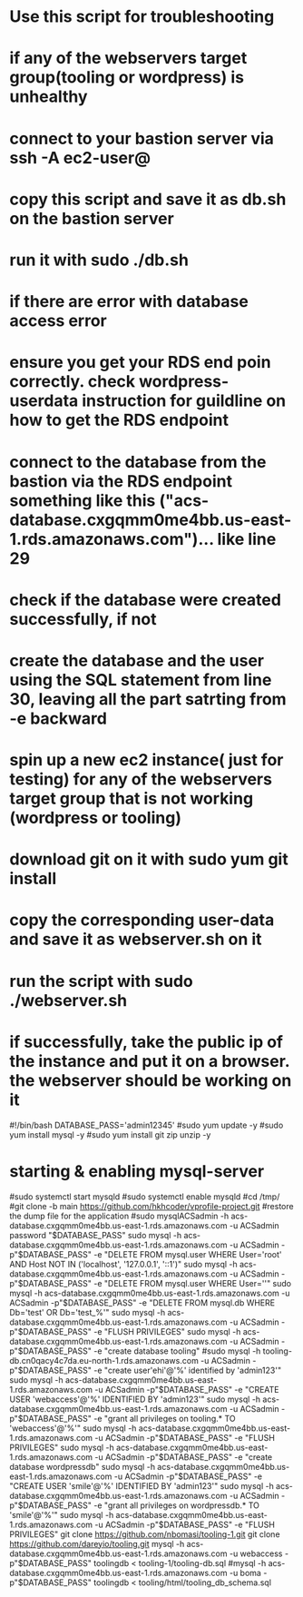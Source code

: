 # Use this script for troubleshooting
# if any of the webservers target group(tooling or wordpress) is unhealthy
# connect to your bastion server via ssh -A ec2-user@<public ip address>
# copy this script and save it as db.sh on the bastion server 
# run it with sudo ./db.sh
# if there are error with database access error
# ensure you get your RDS end poin correctly. check wordpress-userdata instruction for guildline on how to get the RDS  endpoint
#  connect to the database from the bastion via the RDS endpoint something like this ("acs-database.cxgqmm0me4bb.us-east-1.rds.amazonaws.com")...  like line 29
# check if the database were created successfully, if not
# create the database and the user using the SQL statement from line 30, leaving all the part satrting from -e backward
# spin up a new ec2 instance( just for testing) for any of the webservers target group that is not working (wordpress or tooling)
# download git on it with sudo yum git install
# copy the corresponding user-data and save it as webserver.sh on it
# run the script with sudo ./webserver.sh
# if successfully, take the public ip of the instance and put it on a browser. the webserver should be working on it


#!/bin/bash
DATABASE_PASS='admin12345'
#sudo yum update -y
#sudo yum install mysql -y
#sudo yum install git zip unzip -y
# starting & enabling mysql-server
#sudo systemctl start mysqld
#sudo systemctl enable mysqld
#cd /tmp/
#git clone -b main https://github.com/hkhcoder/vprofile-project.git
#restore the dump file for the application
#sudo mysqlACSadmin -h acs-database.cxgqmm0me4bb.us-east-1.rds.amazonaws.com -u ACSadmin password "$DATABASE_PASS"
sudo mysql -h acs-database.cxgqmm0me4bb.us-east-1.rds.amazonaws.com -u ACSadmin -p"$DATABASE_PASS" -e "DELETE FROM mysql.user WHERE User='root' AND Host NOT IN ('localhost', '127.0.0.1', '::1')"
sudo mysql -h acs-database.cxgqmm0me4bb.us-east-1.rds.amazonaws.com -u ACSadmin -p"$DATABASE_PASS" -e "DELETE FROM mysql.user WHERE User=''"
sudo mysql -h acs-database.cxgqmm0me4bb.us-east-1.rds.amazonaws.com -u ACSadmin -p"$DATABASE_PASS" -e "DELETE FROM mysql.db WHERE Db='test' OR Db='test\_%'"
sudo mysql -h acs-database.cxgqmm0me4bb.us-east-1.rds.amazonaws.com -u ACSadmin -p"$DATABASE_PASS" -e "FLUSH PRIVILEGES"
sudo mysql -h acs-database.cxgqmm0me4bb.us-east-1.rds.amazonaws.com -u ACSadmin -p"$DATABASE_PASS" -e "create database tooling"
#sudo mysql -h tooling-db.cn0qacy4c7da.eu-north-1.rds.amazonaws.com -u ACSadmin -p"$DATABASE_PASS" -e "create user'ehi'@'%' identified by 'admin123'"
sudo mysql -h acs-database.cxgqmm0me4bb.us-east-1.rds.amazonaws.com -u ACSadmin -p"$DATABASE_PASS" -e "CREATE USER 'webaccess'@'%' IDENTIFIED BY 'admin123'"
sudo mysql -h acs-database.cxgqmm0me4bb.us-east-1.rds.amazonaws.com -u ACSadmin -p"$DATABASE_PASS" -e "grant all privileges on tooling.* TO 'webaccess'@'%'"
sudo mysql -h acs-database.cxgqmm0me4bb.us-east-1.rds.amazonaws.com -u ACSadmin -p"$DATABASE_PASS" -e "FLUSH PRIVILEGES"
sudo mysql -h acs-database.cxgqmm0me4bb.us-east-1.rds.amazonaws.com -u ACSadmin -p"$DATABASE_PASS" -e "create database wordpressdb"
sudo mysql -h acs-database.cxgqmm0me4bb.us-east-1.rds.amazonaws.com -u ACSadmin -p"$DATABASE_PASS" -e "CREATE USER 'smile'@'%' IDENTIFIED BY 'admin123'"
sudo mysql -h acs-database.cxgqmm0me4bb.us-east-1.rds.amazonaws.com -u ACSadmin -p"$DATABASE_PASS" -e "grant all privileges on wordpressdb.* TO 'smile'@'%'"
sudo mysql -h acs-database.cxgqmm0me4bb.us-east-1.rds.amazonaws.com -u ACSadmin -p"$DATABASE_PASS" -e "FLUSH PRIVILEGES"
git clone https://github.com/nbomasi/tooling-1.git
git clone https://github.com/dareyio/tooling.git
mysql -h acs-database.cxgqmm0me4bb.us-east-1.rds.amazonaws.com  -u webaccess -p"$DATABASE_PASS" toolingdb < tooling-1/tooling-db.sql
#mysql -h acs-database.cxgqmm0me4bb.us-east-1.rds.amazonaws.com  -u boma -p"$DATABASE_PASS" toolingdb < tooling/html/tooling_db_schema.sql